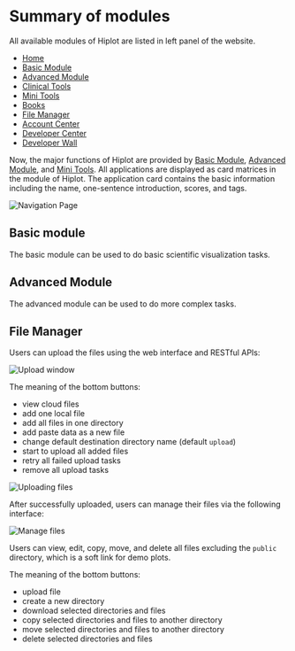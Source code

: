 # Summary of modules

All available modules of Hiplot are listed in left panel of the website.

- [Home](https://hiplot-academic.com)
- [Basic Module](https://hiplot-academic.com/basic)
- [Advanced Module](https://hiplot-academic.com/advance)
- [Clinical Tools](https://hiplot-academic.com/clinical-tools)
- [Mini Tools](https://hiplot-academic.com/mini-tools)
- [Books](https://hiplot-academic.com/books)
- [File Manager](https://hiplot-academic.com/file-manager)
- [Account Center](https://hiplot-academic.com/account-center)
- [Developer Center](https://hiplot-academic.com/developer-center)
- [Developer Wall](https://hiplot-academic.com/developer-wall)

Now, the major functions of Hiplot are provided by [Basic Module](https://hiplot-academic.com/basic), [Advanced Module](https://hiplot-academic.com/advance), and [Mini Tools](https://hiplot-academic.com/mini-tools). All applications are displayed as card matrices in the module of Hiplot. The application card contains the basic information including the name, one-sentence introduction, scores, and tags.

![Navigation Page](https://s1.imagehub.cc/images/2021/05/03/navigation-tuya.jpg)

## Basic module

The basic module can be used to do basic scientific visualization tasks.

## Advanced Module

The advanced module can be used to do more complex tasks.

## File Manager

Users can upload the files using the web interface and RESTful APIs:

![Upload window](https://s1.ax1x.com/2020/07/08/UV5E3d.png)

The meaning of the bottom buttons:

- view cloud files
- add one local file
- add all files in one directory
- add paste data as a new file
- change default destination directory name (default `upload`)
- start to upload all added files
- retry all failed upload tasks
- remove all upload tasks

![Uploading files](https://s1.ax1x.com/2020/07/08/UV5VgA.png)

After successfully uploaded, users can manage their files via the following interface:

![Manage files](https://s1.ax1x.com/2020/07/08/UV5A9H.png)

Users can view, edit, copy, move, and delete all files excluding the `public` directory, which is a soft link for demo plots.

The meaning of the bottom buttons:

- upload file
- create a new directory
- download selected directories and files
- copy selected directories and files to another directory
- move selected directories and files to another directory
- delete selected directories and files
